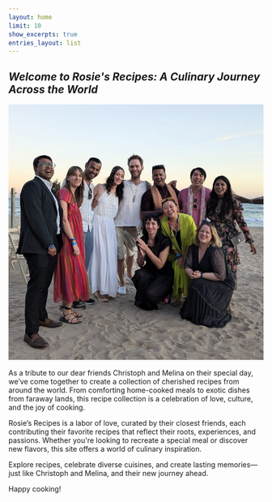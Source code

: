 ```yaml
---
layout: home
limit: 10
show_excerpts: true
entries_layout: list
---
```


## _Welcome to Rosie's Recipes: A Culinary Journey Across the World_

<img src="images/friends-1.jpeg">

As a tribute to our dear friends Christoph and Melina on their special day, we’ve come together to create a collection of cherished recipes from around the world. From comforting home-cooked meals to exotic dishes from faraway lands, this recipe collection is a celebration of love, culture, and the joy of cooking.

Rosie’s Recipes is a labor of love, curated by their closest friends, each contributing their favorite recipes that reflect their roots, experiences, and passions. Whether you're looking to recreate a special meal or discover new flavors, this site offers a world of culinary inspiration.

Explore recipes, celebrate diverse cuisines, and create lasting memories—just like Christoph and Melina, and their new journey ahead.

Happy cooking!
